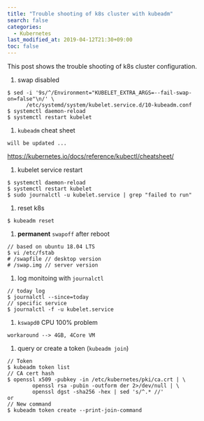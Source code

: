 ```yaml
---
title: "Trouble shooting of k8s cluster with kubeadm"
search: false
categories:
  - Kubernetes
last_modified_at: 2019-04-12T21:30+09:00
toc: false
---
```


This post shows the trouble shooting of k8s cluster configuration.  
  

1. swap disabled
```console
$ sed -i '9s/^/Environment="KUBELET_EXTRA_ARGS=--fail-swap-on=false"\n/' \
      /etc/systemd/system/kubelet.service.d/10-kubeadm.conf
$ systemctl daemon-reload
$ systemctl restart kubelet
```
1. `kubeadm` cheat sheet  
```console
will be updated ...
```
https://kubernetes.io/docs/reference/kubectl/cheatsheet/
1. kubelet service restart
```console
$ systemctl daemon-reload
$ systemctl restart kubelet
$ sudo journalctl -u kubelet.service | grep "failed to run"
```
1. reset k8s
```console
$ kubeadm reset
```
1. **permanent** `swapoff` after reboot
```console
// based on ubuntu 18.04 LTS
$ vi /etc/fstab
# /swapfile // desktop version
# /swap.img // server version
```
1. log monitoing with `journalctl`
```console
// today log
$ journalctl --since=today  
// specific service
$ journalctl -f -u kubelet.service
```
1. `kswapd0` CPU 100% problem
```console
workaround --> 4GB, 4Core VM
```  
1. query or create a token (`kubeadm join`)
```console
// Token
$ kubeadm token list
// CA cert hash
$ openssl x509 -pubkey -in /etc/kubernetes/pki/ca.crt | \
        openssl rsa -pubin -outform der 2>/dev/null | \
        openssl dgst -sha256 -hex | sed 's/^.* //'
or
// New command
$ kubeadm token create --print-join-command
```
